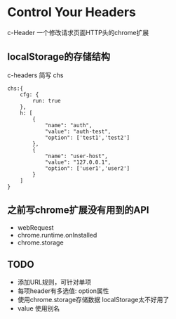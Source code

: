 # Control Your Headers

c-Header 一个修改请求页面HTTP头的chrome扩展 


## localStorage的存储结构

c-headers 简写 chs
```
chs:{
    cfg: {
        run: true
    },
    h: [
        {
            "name": "auth",
            "value": "auth-test",
            "option": ['test1','test2']
        },
        {
            "name": "user-host",
            "value": "127.0.0.1",
            "option": ['user1','user2']
        }
    ]
}
```


## 之前写chrome扩展没有用到的API

* webRequest
* chrome.runtime.onInstalled
* chrome.storage

## TODO

* 添加URL规则，可针对单项
* 每项header有多选值: option属性
* 使用chrome.storage存储数据  localStorage太不好用了
* value 使用别名

